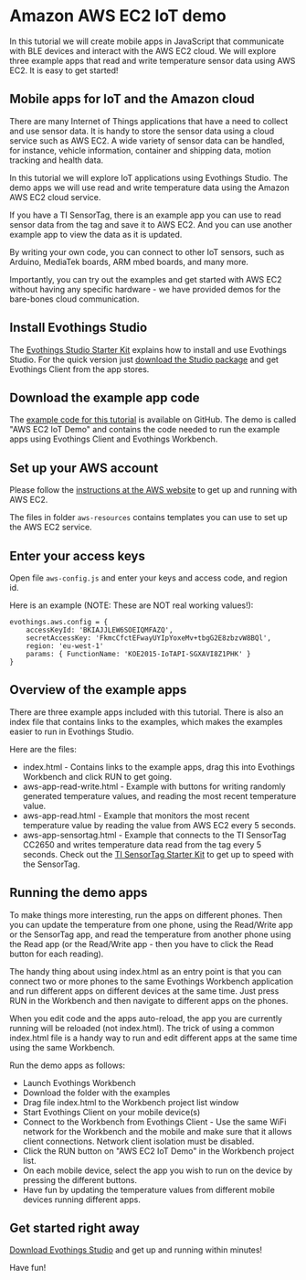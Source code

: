 # Amazon AWS EC2 IoT demo

In this tutorial we will create mobile apps in JavaScript that communicate with BLE devices and interact with the AWS EC2 cloud. We will explore three example apps that read and write temperature sensor data using AWS EC2. It is easy to get started!

<!--more-->

## Mobile apps for IoT and the Amazon cloud

There are many Internet of Things applications that have a need to collect and use sensor data. It is handy to store the sensor data using a cloud service such as AWS EC2. A wide variety of sensor data can be handled, for instance, vehicle information, container and shipping data, motion tracking and health data.

In this tutorial we will explore IoT applications using Evothings Studio. The demo apps we will use read and write temperature data using the Amazon AWS EC2 cloud service.

If you have a TI SensorTag, there is an example app you can use to read sensor data from the tag and save it to AWS EC2. And you can use another example app to view the data as it is updated.

By writing your own code, you can connect to other IoT sensors, such as Arduino, MediaTek boards, ARM mbed boards, and many more.

Importantly, you can try out the examples and get started with AWS EC2 without having any specific hardware - we have provided demos for the bare-bones cloud communication.

## Install Evothings Studio

The <a href="http://evothings.com/evothings-studio-starter-kit/">Evothings Studio Starter Kit</a> explains how to install and use Evothings Studio. For the quick version just <a href="http://evothings.com/download/">download the Studio package</a> and get Evothings Client from the app stores.

## Download the example app code

The <a href="https://github.com/divineprog/evo-demos/tree/master/Demos2015/aws-iot-demo">example code for this tutorial</a> is available on GitHub. The demo is called "AWS EC2 IoT Demo" and contains the code needed to run the example apps using Evothings Client and Evothings Workbench.

## Set up your AWS account

Please follow the <a href="https://docs.aws.amazon.com/AWSJavaScriptSDK/latest/AWS/EC2.html"> instructions at the AWS website</a> to get up and running with AWS EC2.

The files in folder <code>aws-resources</code> contains templates you can use to set up the AWS EC2 service.

## Enter your access keys

Open file <code>aws-config.js</code> and enter your keys and access code, and region id.

Here is an example (NOTE: These are NOT real working values!):

    evothings.aws.config = {
        accessKeyId: 'BKIAJJLEW6SOEIQMFAZQ',
        secretAccessKey: 'FkmcCfctEFwayUYIpYoxeMv+tbgG2E8zbzvW8BQl',
        region: 'eu-west-1'
        params: { FunctionName: 'KOE2015-IoTAPI-SGXAVI8Z1PHK' }
    }

## Overview of the example apps

There are three example apps included with this tutorial. There is also an index file that contains links to the examples, which makes the examples easier to run in Evothings Studio.

Here are the files:

* index.html - Contains links to the example apps, drag this into Evothings Workbench and click RUN to get going.
* aws-app-read-write.html - Example with buttons for writing randomly generated temperature values, and reading the most recent temperature value.
* aws-app-read.html - Example that monitors the most recent temperature value by reading the value from AWS EC2 every 5 seconds.
* aws-app-sensortag.html - Example that connects to the TI SensorTag CC2650 and writes temperature data read from the tag every 5 seconds. Check out the <a href="http://evothings.com/ti-sensortag-starter-kit/">TI SensorTag Starter Kit</a> to get up to speed with the SensorTag.

## Running the demo apps

To make things more interesting, run the apps on different phones. Then you can update the temperature from one phone, using the Read/Write app or the SensorTag app, and read the temperature from another phone using the Read app (or the Read/Write app - then you have to click the Read button for each reading).

The handy thing about using index.html as an entry point is that you can connect two or more phones to the same Evothings Workbench application and run different apps on different devices at the same time. Just press RUN in the Workbench and then navigate to different apps on the phones.

When you edit code and the apps auto-reload, the app you are currently running will be reloaded (not index.html). The trick of using a common index.html file is a handy way to run and edit different apps at the same time using the same Workbench.

Run the demo apps as follows:

<ul>
    <li>Launch Evothings Workbench</li>
    <li>Download the folder with the examples</li>
    <li>Drag file index.html to the Workbench project list window</li>
    <li>Start Evothings Client on your mobile device(s)</li>
    <li>Connect to the Workbench from Evothings Client -  Use the same WiFi network for the Workbench and the mobile and make sure that it allows client connections. Network client isolation must be disabled.</li>
    <li>Click the RUN button on "AWS EC2 IoT Demo" in the Workbench project list.</li>
    <li>On each mobile device, select the app you wish to run on the device by pressing the different buttons.</li>
    <li>Have fun by updating the temperature values from different mobile devices running different apps.</li>
</ul>

## Get started right away

<a href="http://evothings.com/download/">Download Evothings Studio</a> and get up and running within minutes!

Have fun!





